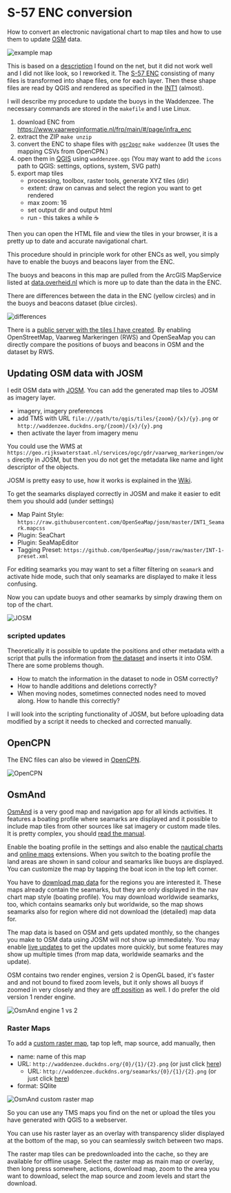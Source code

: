 # S-57 ENC conversion

How to convert an electronic navigational chart to map tiles and how to use them to update [OSM](https://www.openstreetmap.org/) data.

![example map](example.png)

This is based on a [description](https://www.sigterritoires.fr/index.php/affichage-des-cartes-marines-s57-dans-qgis/) I found on the net, but it did not work well and I did not like look, so I reworked it. The [S-57 ENC](http://www.s-57.com/) consisting of many files is transformed into shape files, one for each layer. Then these shape files are read by QGIS and rendered as specified in the [INT1](https://www.bsh.de/DE/PUBLIKATIONEN/_Anlagen/Downloads/Nautik_und_Schifffahrt/Sonstige-nautische-Publikationen/Wichtige-Zeichen-Abkuerzungen-Auswahl-Karte_1.html) (almost).

I will describe my procedure to update the buoys in the Waddenzee. The necessary commands are stored in the `makefile` and I use Linux.

1. download ENC from https://www.vaarweginformatie.nl/frp/main/#/page/infra_enc
2. extract the ZIP `make unzip`
3. convert the ENC to shape files with [`ogr2ogr`](https://gdal.org/programs/ogr2ogr.html) `make waddenzee` (It uses the mapping CSVs from OpenCPN.)
4. open them in [QGIS](https://www.qgis.org/) using `waddenzee.qgs` (You may want to add the `icons` path to QGIS: settings, options, system, SVG path)
5. export map tiles
   - processing, toolbox, raster tools, generate XYZ tiles (dir)
   - extent: draw on canvas and select the region you want to get rendered
   - max zoom: 16
   - set output dir and output html
   - run - this takes a while :coffee:

Then you can open the HTML file and view the tiles in your browser, it is a pretty up to date and accurate navigational chart.

This procedure should in principle work for other ENCs as well, you simply have to enable the buoys and beacons layer from the ENC.

The buoys and beacons in this map are pulled from the ArcGIS MapService listed at [data.overheid.nl](https://data.overheid.nl/dataset/2c5f6817-d902-4123-9b1d-103a0a484979) which is more up to date than the data in the ENC.

There are differences between the data in the ENC (yellow circles) and in the buoys and beacons dataset (blue circles).

![differences](diff.png)

There is a [public server with the tiles I have created](http://waddenzee.duckdns.org/). By enabling OpenStreetMap, Vaarweg Markeringen (RWS) and OpenSeaMap you can directly compare the positions of buoys and beacons in OSM and the dataset by RWS. 

## Updating OSM data with JOSM

I edit OSM data with [JOSM](https://josm.openstreetmap.de/). You can add the generated map tiles to JOSM as imagery layer.

- imagery, imagery preferences
- add TMS with URL `file:///path/to/qgis/tiles/{zoom}/{x}/{y}.png` or `http://waddenzee.duckdns.org/{zoom}/{x}/{y}.png`
- then activate the layer from imagery menu

You could use the WMS at `https://geo.rijkswaterstaat.nl/services/ogc/gdr/vaarweg_markeringen/ows` directly in JOSM, but then you do not get the metadata like name and light descriptor of the objects.

JOSM is pretty easy to use, how it works is explained in the [Wiki](https://josm.openstreetmap.de/wiki/Introduction). 

To get the seamarks displayed correctly in JOSM and make it easier to edit them you should add (under settings)

- Map Paint Style: `https://raw.githubusercontent.com/OpenSeaMap/josm/master/INT1_Seamark.mapcss`
- Plugin: SeaChart
- Plugin: SeaMapEditor
- Tagging Preset: `https://github.com/OpenSeaMap/josm/raw/master/INT-1-preset.xml`

For editing seamarks you may want to set a filter filtering on `seamark` and activate hide mode, such that only seamarks are displayed to make it less confusing.

Now you can update buoys and other seamarks by simply drawing them on top of the chart.

![JOSM](josm.png)

### scripted updates

Theoretically it is possible to update the positions and other metadata with a script that pulls the information from [the dataset](https://data.overheid.nl/dataset/2c5f6817-d902-4123-9b1d-103a0a484979) and inserts it into OSM. There are some problems though.

- How to match the information in the dataset to node in OSM correctly?
- How to handle additions and deletions correctly?
- When moving nodes, sometimes connected nodes need to moved along. How to handle this correctly?

I will look into the scripting functionality of JOSM, but before uploading data modified by a script it needs to checked and corrected manually.

## OpenCPN

The ENC files can also be viewed in [OpenCPN](https://opencpn.org/).

![OpenCPN](opencpn.png)

## OsmAnd

[OsmAnd](https://osmand.net/) is a very good map and navigation app for all kinds activities. It features a boating profile where seamarks are displayed and it possible to include map tiles from other sources like sat imagery or custom made tiles. It is pretty complex, you should [read the manual](https://osmand.net/docs/intro).

Enable the boating profile in the settings and also enable the [nautical charts](https://osmand.net/docs/user/plugins/nautical-charts) and [online maps](https://osmand.net/docs/user/plugins/online-map) extensions. When you switch to the boating profile the land areas are shown in sand colour and seamarks like buoys are displayed. You can customize the map by tapping the boat icon in the top left corner. 

You have to [download map data](https://osmand.net/docs/user/start-with/download-maps) for the regions you are interested it. These maps already contain the seamarks, but they are only displayed in the nav chart map style (boating profile). You may download worldwide seamarks, too, which contains seamarks only but worldwide, so the map shows seamarks also for region where did not download the (detailed) map data for.

The map data is based on OSM and gets updated monthly, so the changes you make to OSM data using JOSM will not show up immediately. You may enable [live updates](https://osmand.net/docs/user/personal/maps#osmand-live) to get the updates more quickly, but some features may show up multiple times (from map data, worldwide seamarks and the update). 

OSM contains two render engines, version 2 is OpenGL based, it's faster and and not bound to fixed zoom levels, but it only shows all buoys if zoomed in very closely and they are [off position](https://github.com/osmandapp/OsmAnd/issues/17413) as well. I do prefer the old version 1 render engine.

![OsmAnd engine 1 vs 2](osmand12.png)

### Raster Maps

To add a [custom raster map](https://osmand.net/docs/user/map/raster-maps), tap top left, map source, add manually, then

- name: name of this map
- URL: `http://waddenzee.duckdns.org/{0}/{1}/{2}.png` (or just click [here](http://osmand.net/add-tile-source?name=Waddenzee&min_zoom=10&max_zoom=16&url_template=http://waddenzee.duckdns.org/{0}/{1}/{2}.png))
  - URL: `http://waddenzee.duckdns.org/seamarks/{0}/{1}/{2}.png` (or just click [here](http://osmand.net/add-tile-source?name=Waddenzee+Boeien&min_zoom=10&max_zoom=16&url_template=http://waddenzee.duckdns.org/seamarks/{0}/{1}/{2}.png))
- format: SQlite

![OsmAnd custom raster map](osmand.gif)

So you can use any TMS maps you find on the net or upload the tiles you have generated with QGIS to a webserver.

You can use his raster layer as an overlay with transparency slider displayed at the bottom of the map, so you can seamlessly switch between two maps.

The raster map tiles can be predownloaded into the cache, so they are available for offline usage. Select the raster map as main map or overlay, then long press somewhere, actions, download map, zoom to the area you want to download, select the map source and zoom levels and start the download.